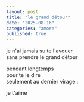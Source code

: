```yaml
---
layout: post
title: "le grand détour"
date: "2025-08-16"
categories: "amore"
published: true
---
```


je n'ai jamais su te l'avouer  
sans prendre le grand détour  

pendant longtemps  
pour te le dire  
seulement au dernier virage :  

je t'aime   
